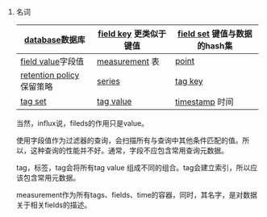 1. 名词

   | [database](https://docs.influxdata.com/influxdb/v1.7/concepts/key_concepts/#database)数据库 | [field key](https://docs.influxdata.com/influxdb/v1.7/concepts/key_concepts/#field-key) 更类似于键值 | [field set](https://docs.influxdata.com/influxdb/v1.7/concepts/key_concepts/#field-set) 键值与数据的hash集 |
   | ------------------------------------------------------------ | ------------------------------------------------------------ | ------------------------------------------------------------ |
   | [field value](https://docs.influxdata.com/influxdb/v1.7/concepts/key_concepts/#field-value)字段值 | [measurement](https://docs.influxdata.com/influxdb/v1.7/concepts/key_concepts/#measurement) 表 | [point](https://docs.influxdata.com/influxdb/v1.7/concepts/key_concepts/#point) |
   | [retention policy](https://docs.influxdata.com/influxdb/v1.7/concepts/key_concepts/#retention-policy) 保留策略 | [series](https://docs.influxdata.com/influxdb/v1.7/concepts/key_concepts/#series) | [tag key](https://docs.influxdata.com/influxdb/v1.7/concepts/key_concepts/#tag-key) |
   | [tag set](https://docs.influxdata.com/influxdb/v1.7/concepts/key_concepts/#tag-set) | [tag value](https://docs.influxdata.com/influxdb/v1.7/concepts/key_concepts/#tag-value) | [timestamp](https://docs.influxdata.com/influxdb/v1.7/concepts/key_concepts/#timestamp) 时间 |

   当然，influx说，fileds的作用只是value。

   使用字段值作为过滤器的查询，会扫描所有与查询中其他条件匹配的值。所以，这种查询的性能并不好。通常，字段不应包含常用查询元数据。

   tag，标签，tag会将所有tag value 组成不同的组合。tag会建立索引，所以应该包含常用元数据。

   measurement作为所有tags、fields、time的容器，同时，其名字，是对数据关于相关fields的描述。
